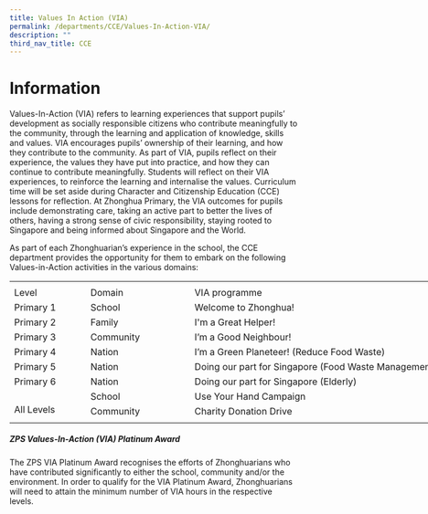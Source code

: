 ```yaml
---
title: Values In Action (VIA)
permalink: /departments/CCE/Values-In-Action-VIA/
description: ""
third_nav_title: CCE
---
```

Information
======================

Values-In-Action (VIA) refers to learning experiences that support pupils’ development as socially responsible citizens who contribute meaningfully to the community, through the learning and application of knowledge, skills and values. VIA encourages pupils’ ownership of their learning, and how they contribute to the community. As part of VIA, pupils reflect on their experience, the values they have put into practice, and how they can continue to contribute meaningfully. Students will reflect on their VIA experiences, to reinforce the learning and internalise the values. Curriculum time will be set aside during Character and Citizenship Education (CCE) lessons for reflection. At Zhonghua Primary, the VIA outcomes for pupils include demonstrating care, taking an active part to better the lives of others, having a strong sense of civic responsibility, staying rooted to Singapore and being informed about Singapore and the World.

As part of each Zhonghuarian’s experience in the school, the CCE department provides the opportunity for them to embark on the following Values-in-Action activities in the various domains:



<table border="0" cellpadding="0" cellspacing="0" width="834" style="border-collapse:
 collapse;width:626pt"><colgroup><col width="122" style="mso-width-source:userset;mso-width-alt:4461;width:92pt"> <col width="173" style="mso-width-source:userset;mso-width-alt:6326;width:130pt"> <col width="539" style="mso-width-source:userset;mso-width-alt:19712;width:404pt"></colgroup><tbody><tr height="7" style="mso-height-source:userset;height:5.25pt"><td height="7" class="xl63" width="122" style="height:5.25pt;width:92pt"><a name="RANGE!C4:E14"></a></td><td width="173" style="width:130pt"></td><td width="539" style="width:404pt"></td></tr><tr height="21" style="height:15.75pt"><td height="21" class="xl67" style="height:15.75pt"><span lang="EN-US" style="outline: 0px;margin-right:0px;padding-bottom:0px;padding-top:0px">Level</span></td><td class="xl64" style="border-left:none;outline: 0px"><span lang="EN-US" style="outline: 0px;margin-right:0px;padding-bottom:0px;padding-top:0px">Domain</span></td><td class="xl68" style="border-left:none;outline: 0px">VIA programme</td></tr><tr height="21" style="height:15.75pt;outline: 0px;margin-right:0px;padding-bottom:
  0px;padding-top:0px"><td height="21" class="xl66" style="height:15.75pt;outline: 0px"><span lang="EN-US" style="outline: 0px;margin-right:0px;padding-bottom:0px;
  padding-top:0px">Primary 1</span></td><td class="xl64" style="border-top:none;outline: 0px"><span lang="EN-US" style="outline: 0px;margin-right:0px;padding-bottom:0px;padding-top:0px">School</span></td><td class="xl68" style="border-top:none;border-left:none;outline: 0px">Welcome to Zhonghua!</td></tr><tr height="21" style="height:15.75pt;outline: 0px;margin-right:0px;padding-bottom:
  0px;padding-top:0px"><td height="21" class="xl66" style="height:15.75pt;outline: 0px"><span lang="EN-US" style="outline: 0px;margin-right:0px;padding-bottom:0px;
  padding-top:0px">Primary 2</span></td><td class="xl64" style="border-top:none;outline: 0px"><span lang="EN-US" style="outline: 0px;margin-right:0px;padding-bottom:0px;padding-top:0px">Family</span></td><td class="xl68" style="border-top:none;border-left:none;outline: 0px">I'm a Great Helper!</td></tr><tr height="21" style="height:15.75pt;outline: 0px;margin-right:0px;padding-bottom:
  0px;padding-top:0px"><td height="21" class="xl66" style="height:15.75pt;outline: 0px"><span lang="EN-US" style="outline: 0px;margin-right:0px;padding-bottom:0px;
  padding-top:0px">Primary 3</span></td><td class="xl64" style="border-top:none;outline: 0px"><span lang="EN-US" style="outline: 0px;margin-right:0px;padding-bottom:0px;padding-top:0px">Community</span></td><td class="xl68" style="border-top:none;border-left:none;outline: 0px">I’m a Good Neighbour!</td></tr><tr height="21" style="height:15.75pt;outline: 0px;margin-right:0px;padding-bottom:
  0px;padding-top:0px"><td height="21" class="xl66" style="height:15.75pt;outline: 0px"><span lang="EN-US" style="outline: 0px;margin-right:0px;padding-bottom:0px;
  padding-top:0px">Primary 4</span></td><td class="xl64" style="border-top:none;outline: 0px">Nation</td><td class="xl68" style="border-top:none;border-left:none;outline: 0px">I’m a Green Planeteer! (Reduce Food Waste)</td></tr><tr height="21" style="height:15.75pt;outline: 0px;margin-right:0px;padding-bottom:
  0px;padding-top:0px"><td height="21" class="xl66" style="height:15.75pt;outline: 0px"><span lang="EN-US" style="outline: 0px;margin-right:0px;padding-bottom:0px;
  padding-top:0px">Primary 5</span></td><td class="xl64" style="border-top:none;outline: 0px"><span lang="EN-US" style="outline: 0px;margin-right:0px;padding-bottom:0px;padding-top:0px">Nation</span></td><td class="xl68" style="border-top:none;border-left:none;outline: 0px">Doing our part for Singapore (Food Waste Management)</td></tr><tr height="21" style="height:15.75pt;outline: 0px;margin-right:0px;padding-bottom:
  0px;padding-top:0px"><td height="21" class="xl66" style="height:15.75pt;outline: 0px"><span lang="EN-US" style="outline: 0px;margin-right:0px;padding-bottom:0px;
  padding-top:0px">Primary 6</span></td><td class="xl64" style="border-top:none;outline: 0px"><span lang="EN-US" style="outline: 0px;margin-right:0px;padding-bottom:0px;padding-top:0px">Nation</span></td><td class="xl68" style="border-top:none;border-left:none;outline: 0px">Doing our part for Singapore (Elderly)</td></tr><tr height="21" style="height:15.75pt;outline: 0px;margin-right:0px;padding-bottom:
  0px;padding-top:0px"><td rowspan="2" height="42" class="xl65" style="height:31.5pt;outline: 0px"><span lang="EN-US" style="outline: 0px;margin-right:0px;padding-bottom:0px;
  padding-top:0px">
	<br>All Levels</span></td><td class="xl64" style="border-top:none;border-left:none;outline: 0px"><span lang="EN-US" style="outline: 0px;margin-right:0px;padding-bottom:0px;
  padding-top:0px">School</span></td><td class="xl68" style="border-top:none;border-left:none;outline: 0px">Use Your Hand Campaign</td></tr><tr height="21" style="height:15.75pt"><td height="21" class="xl64" style="height:15.75pt;border-top:none;border-left:
  none"><span lang="EN-US" style="outline: 0px;margin-right:0px;padding-bottom:
  0px;padding-top:0px">Community</span></td><td class="xl68" style="border-top:none;border-left:none;outline: 0px">Charity Donation Drive</td></tr><tr height="5" style="mso-height-source:userset;height:3.75pt"><td height="5" class="xl63" style="height:3.75pt"></td><td></td><td></td></tr></tbody></table>

##### **ZPS Values-In-Action (VIA) Platinum Award**

The ZPS VIA Platinum Award recognises the efforts of Zhonghuarians who have contributed significantly to either the school, community and/or the environment. In order to qualify for the VIA Platinum Award, Zhonghuarians will need to attain the minimum number of VIA hours in the respective levels.
